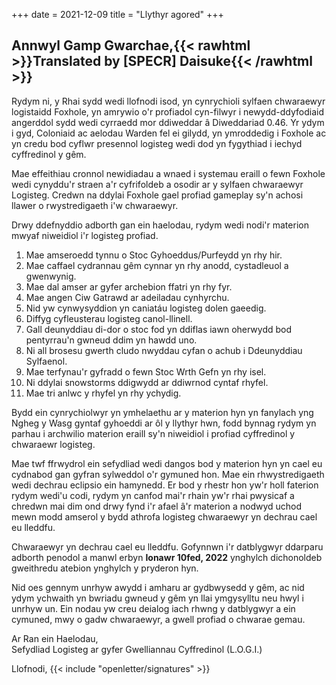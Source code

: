 +++
date = 2021-12-09
title = "Llythyr agored"
+++
## Annwyl Gamp Gwarchae,{{< rawhtml >}}<span class="translated" lang="en">Translated by [SPECR] Daisuke</span>{{< /rawhtml >}}

Rydym ni, y Rhai sydd wedi llofnodi isod, yn cynrychioli sylfaen chwaraewyr logistaidd Foxhole, yn amrywio o'r profiadol cyn-filwyr i newydd-ddyfodiaid angerddol sydd wedi cyrraedd mor ddiweddar â Diweddariad 0.46. Yr ydym i gyd, Coloniaid ac aelodau Warden fel ei gilydd, yn ymroddedig i Foxhole ac yn credu bod cyflwr presennol logisteg wedi dod yn fygythiad i iechyd cyffredinol y gêm.

Mae effeithiau cronnol newidiadau a wnaed i systemau eraill o fewn Foxhole wedi cynyddu'r straen a'r cyfrifoldeb a osodir ar y sylfaen chwaraewyr Logisteg. Credwn na ddylai Foxhole gael profiad gameplay sy'n achosi llawer o rwystredigaeth i'w chwaraewyr. 

Drwy ddefnyddio adborth gan ein haelodau, rydym wedi nodi'r materion mwyaf niweidiol i'r logisteg profiad.

1. Mae amseroedd tynnu o Stoc Gyhoeddus/Purfeydd yn rhy hir.
2. Mae caffael cydrannau gêm cynnar yn rhy anodd, cystadleuol a gwenwynig. 
3. Mae dal amser ar gyfer archebion ffatri yn rhy fyr.
4. Mae angen Ciw Gatrawd ar adeiladau cynhyrchu.
5. Nid yw cynwysyddion yn caniatáu logisteg dolen gaeedig.
6. Diffyg cyfleusterau logisteg canol-llinell.
7. Gall deunyddiau di-dor o stoc fod yn ddiflas iawn oherwydd bod pentyrrau'n gwneud ddim yn hawdd uno.
8. Ni all brosesu gwerth cludo nwyddau cyfan o achub i Ddeunyddiau Sylfaenol.
9. Mae terfynau'r gyfradd o fewn Stoc Wrth Gefn yn rhy isel.
10. Ni ddylai snowstorms ddigwydd ar ddiwrnod cyntaf rhyfel.
11. Mae tri anlwc y rhyfel yn rhy ychydig.

Bydd ein cynrychiolwyr yn ymhelaethu ar y materion hyn yn fanylach yng Ngheg y Wasg gyntaf gyhoeddi ar ôl y llythyr hwn, fodd bynnag rydym yn parhau i archwilio materion eraill sy'n niweidiol i profiad cyffredinol y chwaraewr logisteg.

Mae twf ffrwydrol ein sefydliad wedi dangos bod y materion hyn yn cael eu cydnabod gan gyfran sylweddol o'r gymuned hon. Mae ein rhwystredigaeth wedi dechrau eclipsio ein hamynedd. Er bod y rhestr hon yw'r holl faterion rydym wedi'u codi, rydym yn canfod mai'r rhain yw'r rhai pwysicaf a chredwn mai dim ond drwy fynd i'r afael â'r materion a nodwyd uchod mewn modd amserol y bydd athrofa logisteg chwaraewyr yn dechrau cael eu lleddfu.

Chwaraewyr yn dechrau cael eu lleddfu. Gofynnwn i'r datblygwyr ddarparu adborth penodol a manwl erbyn **Ionawr 10fed, 2022** ynghylch dichonoldeb gweithredu atebion ynghylch y pryderon hyn.

Nid oes gennym unrhyw awydd i amharu ar gydbwysedd y gêm, ac nid ydym ychwaith yn bwriadu gwneud y gêm yn llai ymgysylltu neu hwyl i unrhyw un. Ein nodau yw creu deialog iach rhwng y datblygwyr a ein cymuned, mwy o gadw chwaraewyr, a gwell profiad o chwarae gemau.

Ar Ran ein Haelodau,<br>Sefydliad Logisteg ar gyfer Gwelliannau Cyffredinol (L.O.G.I.)

Llofnodi, {{< include "openletter/signatures" >}}